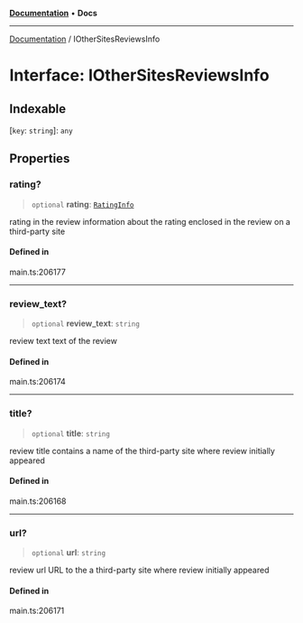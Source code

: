 [**Documentation**](../README.md) • **Docs**

***

[Documentation](../globals.md) / IOtherSitesReviewsInfo

# Interface: IOtherSitesReviewsInfo

## Indexable

 \[`key`: `string`\]: `any`

## Properties

### rating?

> `optional` **rating**: [`RatingInfo`](../classes/RatingInfo.md)

rating in the review
information about the rating enclosed in the review on a third-party site

#### Defined in

main.ts:206177

***

### review\_text?

> `optional` **review\_text**: `string`

review text
text of the review

#### Defined in

main.ts:206174

***

### title?

> `optional` **title**: `string`

review title
contains a name of the third-party site where review initially appeared

#### Defined in

main.ts:206168

***

### url?

> `optional` **url**: `string`

review url
URL to the a third-party site where review initially appeared

#### Defined in

main.ts:206171
